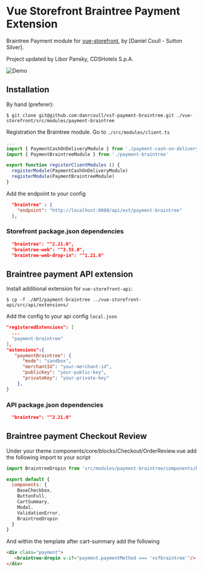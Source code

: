 # Vue Storefront Braintree Payment Extension

Braintree Payment module for [vue-storefront](https://github.com/DivanteLtd/vue-storefront), by [Daniel Coull - Sutton Silver].

Project updated by Libor Pansky, CDSHotels S.p.A.

![Demo](docs/demo.png)

## Installation

By hand (preferer):

```shell
$ git clone git@github.com:danrcoull/vsf-payment-braintree.git ./vue-storefront/src/modules/payment-braintree
```

Registration the Braintree module. Go to `./src/modules/client.ts`

```js
...
import { PaymentCashOnDeliveryModule } from './payment-cash-on-delivery'
import { PaymentBraintreeModule } from './payment-braintree'

export function registerClientModules () {
  registerModule(PaymentCashOnDeliveryModule)
  registerModule(PaymentBraintreeModule)
}
```

Add the endpoint to your config

```json
  "braintree" : {
    "endpoint": "http://localhost:8080/api/ext/payment-braintree"
  },
```

### Storefront package.json dependencies

```json
  "braintree": "^2.21.0",
  "braintree-web": "^3.55.0",
  "braintree-web-drop-in": "^1.21.0"
```

## Braintree payment API extension

Install additional extension for `vue-storefront-api`:

```shell
$ cp -f ./API/payment-braintree ../vue-storefront-api/src/api/extensions/
```

Add the config to your api config `local.json`

```json
"registeredExtensions": [
  ...
  "payment-braintree"
],
"extensions":{
   "paymentBraintree": {
      "mode": "sandbox",
      "merchantId": "your-merchant-id",
      "publicKey": "your-public-key",
      "privateKey": "your-private-key"
    },
}
```

### API package.json dependencies

```json
  "braintree": "^2.21.0"
```

## Braintree payment Checkout Review

Under your theme components/core/blocks/Checkout/OrderReview.vue add the following import to your script

```js
import BraintreeDropin from 'src/modules/payment-braintree/components/Dropin'

export default {
  components: {
    BaseCheckbox,
    ButtonFull,
    CartSummary,
    Modal,
    ValidationError,
    BraintreeDropin
  }
}  
```

And within the template after cart-summary add the following

```html
<div class="payment">
   <braintree-dropin v-if="payment.paymentMethod === 'vsfbraintree'"/>
</div>
````
